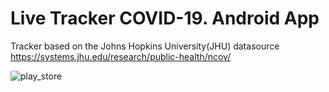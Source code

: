 # Live Tracker COVID-19. Android App

Tracker based on the Johns Hopkins University(JHU) datasource https://systems.jhu.edu/research/public-health/ncov/


![play_store](https://user-images.githubusercontent.com/5750211/76806838-360cb780-67eb-11ea-95a2-14bbd1379680.png)

